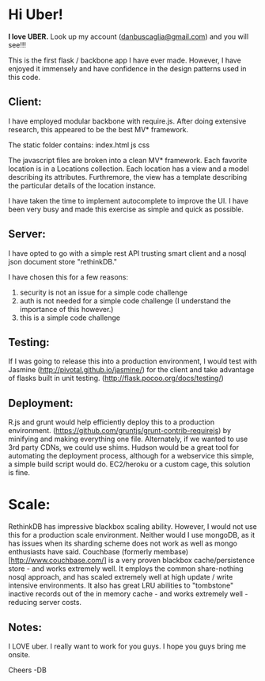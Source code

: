 Hi Uber!
========

<b>I love UBER.</b>  Look up my account (danbuscaglia@gmail.com) and you will see!!!

This is the first flask / backbone app I have ever made.  However, I have enjoyed it immensely and have confidence in the design patterns used in this code.

Client:
-------
I have employed modular backbone with require.js.  After doing extensive research, this appeared to be the best MV* framework.

The static folder contains:
index.html
js
css

The javascript files are broken into a clean MV* framework.  Each favorite location is in a Locations collection.  Each location has a view and a model describing its attributes.  Furthremore, the view has a template describing the particular details of the location instance.

I have taken the time to implement autocomplete to improve the UI.  I have been very busy and made this exercise as simple and quick as possible.

Server:
-------
I have opted to go with a simple rest API trusting smart client and a nosql json document store "rethinkDB."

I have chosen this for a few reasons:
1) security is not an issue for a simple code challenge
2) auth is not needed for a simple code challenge (I understand the importance of this however.)
3) this is a simple code challenge

Testing:
--------
If I was going to release this into a production environment, I would test with Jasmine (http://pivotal.github.io/jasmine/) for the client
and take advantage of flasks built in unit testing.  (http://flask.pocoo.org/docs/testing/) 

Deployment:
-----------
R.js and grunt would help efficiently deploy this to a production environment.  (https://github.com/gruntjs/grunt-contrib-requirejs) by minifying and making everything one file.  Alternately, if we wanted to use 3rd party CDNs, we could use shims.  Hudson would be a great tool for automating the deployment process, although for a webservice this simple, a simple build script would do.  EC2/heroku or a custom cage, this solution is fine.

Scale:
======
RethinkDB has impressive blackbox scaling ability.  However, I would not use this for a production scale environment.  Neither would I use mongoDB, as it has issues when its sharding scheme does not work as well as mongo enthusiasts have said.  Couchbase (formerly membase) [http://www.couchbase.com/] is a very proven blackbox cache/persistence store - and works extremely well.  It employs the common share-nothing nosql approach, and has scaled extremely well at high update / write intensive environments.  It also has great LRU abilities to "tombstone" inactive records out of the in memory cache - and works extremely well - reducing server costs.

Notes:
------
I LOVE uber.  I really want to work for you guys.  I hope you guys bring me onsite.

Cheers
-DB



 
